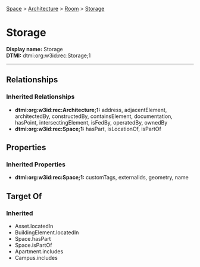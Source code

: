 [Space](../../Space.md) > [Architecture](../Architecture.md) > [Room](Room.md) > [Storage](#)
# Storage

**Display name:** Storage<br />
**DTMI:** dtmi:org:w3id:rec:Storage;1

---
## Relationships
### Inherited Relationships
* **dtmi:org:w3id:rec:Architecture;1:** address, adjacentElement, architectedBy, constructedBy, containsElement, documentation, hasPoint, intersectingElement, isFedBy, operatedBy, ownedBy
* **dtmi:org:w3id:rec:Space;1:** hasPart, isLocationOf, isPartOf
## Properties
### Inherited Properties
* **dtmi:org:w3id:rec:Space;1:** customTags, externalIds, geometry, name
## Target Of
### Inherited
* Asset.locatedIn
* BuildingElement.locatedIn
* Space.hasPart
* Space.isPartOf
* Apartment.includes
* Campus.includes
